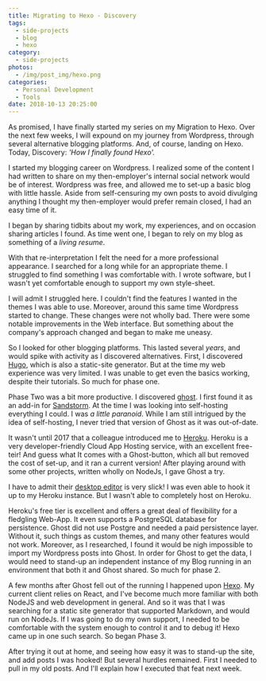 ```yaml
---
title: Migrating to Hexo - Discovery
tags:
  - side-projects
  - blog
  - hexo
category:
  - side-projects
photos:
  - /img/post_img/hexo.png
categories:
  - Personal Development
  - Tools
date: 2018-10-13 20:25:00
---
```


As promised, I have finally started my series on my Migration to Hexo. Over the next few weeks, I will expound on my journey from Wordpress,  through several alternative blogging platforms. And, of course, landing on Hexo. Today, Discovery: _'How I finally found Hexo'._

I started my blogging career on Wordpress. I realized some of the content I had written to share on my then-employer's internal social network would be of interest. Wordpress was free, and allowed me to set-up a basic blog with little hassle. Aside from self-censuring my own posts to avoid divulging anything I thought my then-employer would prefer remain closed, I had an easy time of it. 

I began by sharing tidbits about my work, my experiences, and on occasion sharing articles I found. As time went one, I began to rely on my blog as something of a _living resume_. 

With that re-interpretation I felt the need for a more professional appearance. I searched for a long while for an appropriate theme. I struggled to find something I was comfortable with. I wrote software, but I wasn't yet comfortable enough to support my own style-sheet.

I will admit I struggled here. I couldn't find the features I wanted in the themes I was able to use. Moreover, around this same time Wordpress started to change. These changes were not wholly bad. There were some notable improvements in the Web interface. But something about the company's approach changed and began to make me uneasy.

So I looked for other blogging platforms. This lasted several _years_, and would spike with activity as I discovered alternatives. First, I discovered [Hugo](https://gohugo.io/), which is also a static-site generator. But at the time my web experience was very limited. I was unable to get even the basics working, despite their tutorials. So much for phase one.

Phase Two was a bit more productive. I discovered [ghost](https://ghost.org/). I first found it as an add-in for [Sandstorm](https://oasis.sandstorm.io/). At the time I was looking into self-hosting everything I could. I was  _a little paranoid_.  While I am still intrigued by the idea of self-hosting, I never tried that version of Ghost as it was out-of-date. 

It wasn't until 2017 that a colleague introduced me to [Heroku](https://www.heroku.com/). Heroku is a very developer-friendly Cloud App Hosting service, with an excellent free-teir! And guess what It comes with a Ghost-button, which all but removed the cost of set-up, and it ran a current version! After playing around with some other projects, written wholly on NodeJs, I gave Ghost a try.

 I have to admit their [desktop editor](https://blog.ghost.org/desktop/) is very slick! I was even able to hook it up to my Heroku instance. But I wasn't able to completely host on Heroku. 

Heroku's free tier is excellent and offers a great deal of flexibility for a fledgling Web-App. It even supports a PostgreSQL database for persistence. Ghost did not use Postgre and needed a paid persistence layer. Without it, such things as custom themes, and many other features would  not work. Moreover, as I researched, I found it would be nigh impossible to import my Wordpress posts into Ghost. In order for Ghost to get the data, I would need to stand-up an independent instance of my Blog running in an environment that both it and Ghost shared. So much for phase 2.

A few months after Ghost fell out of the running I happened upon [Hexo](https://hexo.io/). My current client relies on React, and I've become much more familiar with both NodeJS and web development in general. And so it was that I was searching for a static site generator that supported Markdown, and would run on NodeJs. If I was going to do my own support, I needed to be comfortable with the system enough to control it and to debug it! Hexo came up in one such search. So began Phase 3.

After trying it out at home, and seeing how easy it was to stand-up the site, and add posts I was hooked! But several hurdles remained. First I needed to pull in my old posts. And I'll explain how I executed that feat next week.


